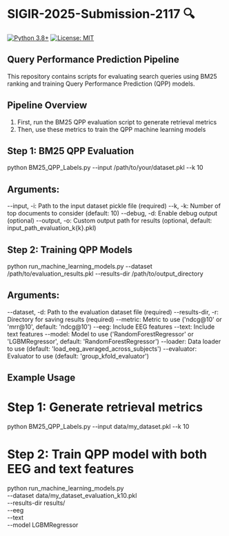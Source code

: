 # SIGIR-2025-Submission-2117 🔍

[![Python 3.8+](https://img.shields.io/badge/python-3.8+-blue.svg)](https://www.python.org/downloads/)
[![License: MIT](https://img.shields.io/badge/License-MIT-yellow.svg)](https://opensource.org/licenses/MIT)

## Query Performance Prediction Pipeline

This repository contains scripts for evaluating search queries using BM25 ranking and training Query Performance Prediction (QPP) models.

## Pipeline Overview

1. First, run the BM25 QPP evaluation script to generate retrieval metrics
2. Then, use these metrics to train the QPP machine learning models

## Step 1: BM25 QPP Evaluation
python BM25_QPP_Labels.py --input /path/to/your/dataset.pkl --k 10

## Arguments:
--input, -i: Path to the input dataset pickle file (required)
--k, -k: Number of top documents to consider (default: 10)
--debug, -d: Enable debug output (optional)
--output, -o: Custom output path for results (optional, default: input_path_evaluation_k{k}.pkl)

## Step 2: Training QPP Models
python run_machine_learning_models.py --dataset /path/to/evaluation_results.pkl --results-dir /path/to/output_directory

## Arguments:
--dataset, -d: Path to the evaluation dataset file (required)
--results-dir, -r: Directory for saving results (required)
--metric: Metric to use ('ndcg@10' or 'mrr@10', default: 'ndcg@10')
--eeg: Include EEG features
--text: Include text features
--model: Model to use ('RandomForestRegressor' or 'LGBMRegressor', default: 'RandomForestRegressor')
--loader: Data loader to use (default: 'load_eeg_averaged_across_subjects')
--evaluator: Evaluator to use (default: 'group_kfold_evaluator')

## Example Usage
# Step 1: Generate retrieval metrics
python BM25_QPP_Labels.py --input data/my_dataset.pkl --k 10

# Step 2: Train QPP model with both EEG and text features
python run_machine_learning_models.py \
    --dataset data/my_dataset_evaluation_k10.pkl \
    --results-dir results/ \
    --eeg \
    --text \
    --model LGBMRegressor

